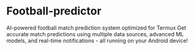 # Football-predictor
AI-powered football match prediction system optimized for Termux  Get accurate match predictions using multiple data sources, advanced ML models, and real-time notifications - all running on your Android device!
